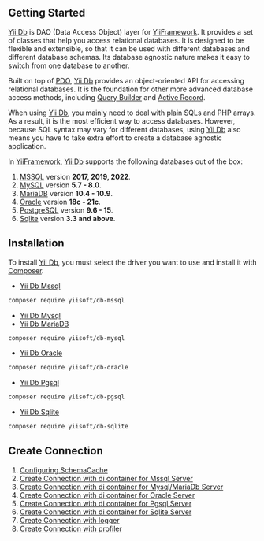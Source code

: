 ## Getting Started

[Yii Db](https://github.com/yiisoft/db) is DAO (Data Access Object) layer for [YiiFramework](https://www.yiiframework.com/). It provides a set of classes that help you access relational databases. It is designed to be flexible and extensible, so that it can be used with different databases and different database schemas. Its database agnostic nature makes it easy to switch from one database to another.

Built on top of [PDO](https://www.php.net/manual/en/book.pdo.php), [Yii Db](https://github.com/yiisoft/db) provides an object-oriented API for accessing relational databases. It is the foundation for other more advanced database access methods, including [Query Builder](query-builder.md) and [Active Record](active-record.md).

When using [Yii Db](https://github.com/yiisoft/db), you mainly need to deal with plain SQLs and PHP arrays. As a result, it is the most efficient way to access databases. However, because SQL syntax may vary for different databases, using [Yii Db](https://github.com/yiisoft/db) also means you have to take extra effort to create a database agnostic application.

In [YiiFramework](https://www.yiiframework.com/), [Yii Db](https://github.com/yiisoft/db) supports the following databases out of the box:

1. [MSSQL](https://www.microsoft.com/en-us/sql-server/sql-server-2019) version **2017, 2019, 2022**.
2. [MySQL](https://www.mysql.com/) version **5.7 - 8.0**.
3. [MariaDB](https://mariadb.org/) version **10.4 - 10.9**.
4. [Oracle](https://www.oracle.com/database/) version **18c - 21c**.
5. [PostgreSQL](https://www.postgresql.org/) version **9.6 - 15**. 
6. [Sqlite](https://www.sqlite.org/index.html) version **3.3 and above**.

## Installation

To install [Yii Db](https://github.com/yiisoft/db), you must select the driver you want to use and install it with [Composer](https://getcomposer.org/).

- [Yii Db Mssql](https://github.com/yiisoft/db-mssql)

```bash
composer require yiisoft/db-mssql
```

- [Yii Db Mysql](https://github.com/yiisoft/db-mysql)
- [Yii Db MariaDB](https://github.com/yiisoft/db-mysql)

```bash
composer require yiisoft/db-mysql
```

- [Yii Db Oracle](https://github.com/yiisoft/db-oracle)

```bash
composer require yiisoft/db-oracle
```

- [Yii Db Pgsql](https://github.com/yiisoft/db-pgsql)

```bash
composer require yiisoft/db-pgsql
```

- [Yii Db Sqlite](https://github.com/yiisoft/db-pgsql)

```bash
composer require yiisoft/db-sqlite
```

## Create Connection

1. [Configuring SchemaCache](schema-cache.md)
2. [Create Connection with di container for Mssql Server](di-container-mssql.md)
3. [Create Connection with di container for Mysql/MariaDb Server](di-container-mysql.md)
4. [Create Connection with di container for Oracle Server](di-container-oracle.md)
5. [Create Connection with di container for Pgsql Server](di-container-pgsql.md)
6. [Create Connection with di container for Sqlite Server](di-container-sqlite.md)
7. [Create Connection with logger](di-connection-with-logger.md)
8. [Create Connection with profiler](di-connection-with-profiler.md)

